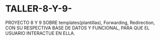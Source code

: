 # TALLER-8-Y-9-

PROYECTO 8 Y 9 SOBRE  templates(plantillas), Forwarding, Redirection, CON SU RESPECTIVA BASE DE DATOS Y FUNCIONAL,  PARA QUE EL USUARIO INTERACTUE EN ELLA.
